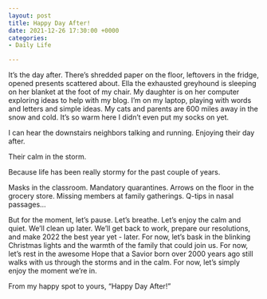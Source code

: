 ```yaml
---
layout: post
title: Happy Day After!
date: 2021-12-26 17:30:00 +0000
categories:
- Daily Life

---
```

It’s the day after. There’s shredded paper on the floor, leftovers in the fridge, opened presents scattered about. Ella the exhausted greyhound is sleeping on her blanket at the foot of my chair. My daughter is on her computer exploring ideas to help with my blog. I’m on my laptop, playing with words and letters and simple ideas. My cats and parents are 600 miles away in the snow and cold. It’s so warm here I didn’t even put my socks on yet.

I can hear the downstairs neighbors talking and running. Enjoying their day after.

Their calm in the storm.

Because life has been really stormy for the past couple of years.

Masks in the classroom. Mandatory quarantines. Arrows on the floor in the grocery store. Missing members at family gatherings. Q-tips in nasal passages…

But for the moment, let’s pause. Let’s breathe. Let’s enjoy the calm and quiet. We’ll clean up later. We’ll get back to work, prepare our resolutions, and make 2022 the best year yet - later. For now, let’s bask in the blinking Christmas lights and the warmth of the family that could join us. For now, let’s rest in the awesome Hope that a Savior born over 2000 years ago still walks with us through the storms and in the calm. For now, let’s simply enjoy the moment we’re in.

From my happy spot to yours, “Happy Day After!”